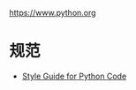 https://www.python.org

# 规范
- [Style Guide for Python Code](https://www.python.org/dev/peps/pep-0008/)
